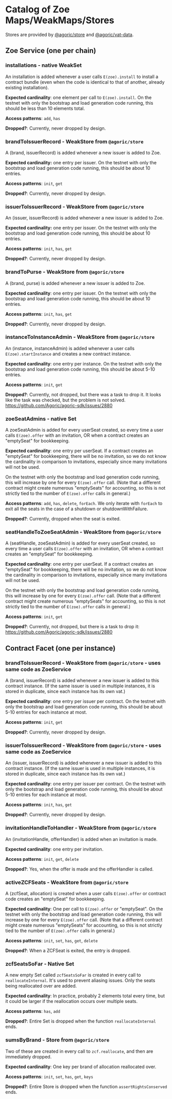 # Catalog of Zoe Maps/WeakMaps/Stores

Stores are provided by [@agoric/store](../../store) and [@agoric/vat-data](../../vat-data).

## Zoe Service (one per chain)

### installations - native WeakSet

An installation is added whenever a user calls `E(zoe).install` to
install a contract bundle (even when the code is identical to that of
another, already existing installation).

**Expected cardinality**: one element per call
to `E(zoe).install`. On the testnet with only the bootstrap and load
generation code running, this should be less than 10 elements total.

**Access patterns**: `add`, `has`

**Dropped?**: Currently, never dropped by design.

### brandToIssuerRecord - WeakStore from `@agoric/store`

A (brand, issuerRecord) is added whenever a new issuer is added to
Zoe.

**Expected cardinality:** one entry per issuer. On the testnet with
only the bootstrap and load generation code running, this should be
about 10 entries.

**Access patterns**: `init`, `get`

**Dropped?**: Currently, never dropped by design.

### issuerToIssuerRecord - WeakStore from `@agoric/store`

An (issuer, issuerRecord) is added whenever a new issuer is added to
Zoe.

**Expected cardinality:** one entry per issuer. On the testnet with
only the bootstrap and load generation code running, this should be
about 10 entries.

**Access patterns**: `init`, `has`, `get`

**Dropped?**: Currently, never dropped by design.

### brandToPurse - WeakStore from `@agoric/store`

A (brand, purse) is added whenever a new issuer is added to Zoe.

**Expected cardinality**: one entry per issuer.  On the testnet with
only the bootstrap and load generation code running, this should be
about 10 entries.

**Access patterns**: `init`, `has`, `get`

**Dropped?**: Currently, never dropped by design.

### instanceToInstanceAdmin - WeakStore from `@agoric/store`

An (instance, instanceAdmin) is added whenever a user calls
`E(zoe).startInstance` and creates a new contract instance.

**Expected cardinality**: one entry per instance. On the testnet with
only the bootstrap and load generation code running, this should be
about 5-10 entries.

**Access patterns**: `init`, `get`

**Dropped?**: Currently, not dropped, but there was a task to drop it.
It looks like the task was checked, but the problem is not solved.
https://github.com/Agoric/agoric-sdk/issues/2880
### zoeSeatAdmins - native Set

A zoeSeatAdmin is added for every userSeat created, so every time a
user calls `E(zoe).offer` with an invitation, OR when a contract creates
an "emptySeat" for bookkeeping.

**Expected cardinality**: one entry per userSeat. If a contract
creates an "emptySeat" for bookkeeping, there will be no invitation,
so we do not know the cardinality in comparison to invitations,
especially since many invitations will not be used.

On the testnet with only the bootstrap and load generation code
running, this will increase by one for every `E(zoe).offer` call.
(Note that a different contract might create numerous "emptySeats" for
accounting, so this is not strictly tied to the number of
`E(zoe).offer` calls in general.)

**Access patterns**: `add`, `has`, `delete`, `forEach`. We only iterate with `forEach` to exit all the seats in the
case of a shutdown or shutdownWithFailure.

**Dropped?**: Currently, dropped when the seat is exited.

### seatHandleToZoeSeatAdmin - WeakStore from `@agoric/store`

A (seatHandle, zoeSeatAdmin) is added for every userSeat created, so
every time a user calls `E(zoe).offer` with an invitation, OR when a
contract creates an "emptySeat" for bookkeeping.

**Expected cardinality**: one entry per userSeat. If a contract
creates an "emptySeat" for bookkeeping, there will be no invitation,
so we do not know the cardinality in comparison to invitations,
especially since many invitations will not be used.

On the testnet with only the bootstrap and load generation code
running, this will increase by one for every `E(zoe).offer` call.
(Note that a different contract might create numerous "emptySeats" for
accounting, so this is not strictly tied to the number of
`E(zoe).offer` calls in general.)

**Access patterns**: `init`, `get`

**Dropped?**: Currently, not dropped, but there is a task to drop it: https://github.com/Agoric/agoric-sdk/issues/2880

## Contract Facet (one per instance)
### brandToIssuerRecord - WeakStore from `@agoric/store` - uses same code as ZoeService

A (brand, issuerRecord) is added whenever a new issuer is added to
this contract instance. (If the same issuer is used in multiple
instances, it is stored in duplicate, since each instance has its own
vat.)

**Expected cardinality**: one entry per issuer per contract. On the testnet with
only the bootstrap and load generation code running, this should be
about 5-10 entries for each instance at most.

**Access patterns**: `init`, `get`

**Dropped?**: Currently, never dropped by design.

### issuerToIssuerRecord - WeakStore from `@agoric/store` - uses same code as ZoeService

An (issuer, issuerRecord) is added whenever a new issuer is added to
this contract instance. (If the same issuer is used in multiple
instances, it is stored in duplicate, since each instance has its own
vat.)

**Expected cardinality**: one entry per issuer per contract. On the testnet with
only the bootstrap and load generation code running, this should be
about 5-10 entries for each instance at most.

**Access patterns**: `init`, `has`, `get`

**Dropped?**: Currently, never dropped by design.

### invitationHandleToHandler - WeakStore from `@agoric/store`

An (invitationHandle, offerHandler) is added when an invitation is
made.

**Expected cardinality**: one entry per invitation.

**Access patterns**: `init`, `get`, `delete`

**Dropped?**: Yes, when the offer is made and the offerHandler is called.
### activeZCFSeats - WeakStore from `@agoric/store`

A (zcfSeat, allocation) is created when a user calls `E(zoe).offer` or
contract code creates an "emptySeat" for bookkeeping.

**Expected cardinality**: One per call to `E(zoe).offer` or
"emptySeat". On the testnet with only the bootstrap and load
generation code running, this will increase by one for every
`E(zoe).offer` call. (Note that a different contract might create
numerous "emptySeats" for accounting, so this is not strictly tied to
the number of `E(zoe).offer` calls in general.)

**Access patterns**: `init`, `set`, `has`, `get`, `delete`

**Dropped?**: When a ZCFSeat is exited, the entry is dropped.

### zcfSeatsSoFar - Native Set

A new empty Set called `zcfSeatsSoFar` is created in every call to
`reallocateInternal`. It's used to prevent aliasing issues. Only the
seats being reallocated over are added.

**Expected cardinality**: In practice, probably 2 elements total every
time, but it could be larger if the reallocation occurs over multiple
seats.

**Access patterns**: `has`, `add`

**Dropped?**: Entire Set is dropped when the function
`reallocateInternal` ends.

### sumsByBrand - Store from `@agoric/store`

Two of these are created in every call to `zcf.reallocate`, and then
are immediately dropped.

**Expected cardinality**: One key per brand of allocation reallocated over.

**Access patterns**: `init`, `set`, `has`, `get`, `keys`

**Dropped?**: Entire Store is dropped when the function
`assertRightsConserved` ends. 
